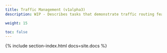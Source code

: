 ```yaml
---
title: Traffic Management (v1alpha3)
description: WIP - Describes tasks that demonstrate traffic routing features of Istio service mesh.

weight: 15

toc: false
---
```


{% include section-index.html docs=site.docs %}
